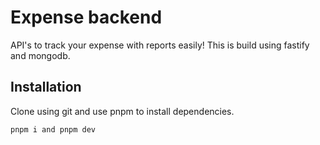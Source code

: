 # Expense backend

API's to track your expense with reports easily! This is build using fastify and mongodb.

## Installation

Clone using git and use pnpm to install dependencies.

```bash
pnpm i and pnpm dev
```
